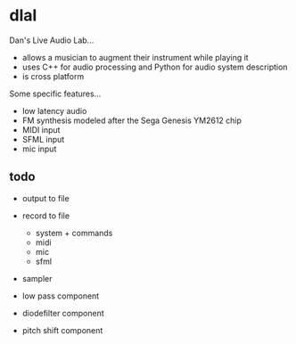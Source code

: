 dlal
====

Dan's Live Audio Lab...
- allows a musician to augment their instrument while playing it
- uses C++ for audio processing and Python for audio system description
- is cross platform

Some specific features...
- low latency audio
- FM synthesis modeled after the Sega Genesis YM2612 chip
- MIDI input
- SFML input
- mic input

todo
----
- output to file

- record to file
	- system + commands
	- midi
	- mic
	- sfml
- sampler
- low pass component
- diodefilter component
- pitch shift component
